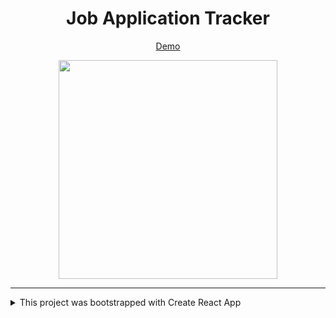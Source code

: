 <div align="center">

# Job Application Tracker

</div>

<div align="center">

[Demo](https://jobapptracker.netlify.app/)

</div>

<p align="center">
<!-- <a target="_blank" rel="noopener noreferrer" href="https://user-images.githubusercontent.com/55470100/121635808-e3a16180-ca54-11eb-8124-e4eff4d22942.png">
<img width="350px" src="https://user-images.githubusercontent.com/55470100/121635808-e3a16180-ca54-11eb-8124-e4eff4d22942.png" style="max-width:100%;">
</a> -->

<!-- <a target="_blank" rel="noopener noreferer" href="https://user-images.githubusercontent.com/55470100/121636356-ccaf3f00-ca55-11eb-9a0e-bebbe0416dfa.png">
<img width="350px" src="https://user-images.githubusercontent.com/55470100/121636356-ccaf3f00-ca55-11eb-9a0e-bebbe0416dfa.png" style="max-width:100%;">
</a> -->

<a target="_blank" rel="noopener noreferer" href="https://user-images.githubusercontent.com/55470100/121636021-4692f880-ca55-11eb-872b-d2d90f67e0d5.png">
<img width="350px" src="https://user-images.githubusercontent.com/55470100/121636021-4692f880-ca55-11eb-872b-d2d90f67e0d5.png" style="max-width:100%;">
</a>

<!-- <a target="_blank" rel="noopener noreferer" href="https://user-images.githubusercontent.com/55470100/121636123-6c200200-ca55-11eb-9b0f-5164421448a3.png">
<img width="350px" src="https://user-images.githubusercontent.com/55470100/121636123-6c200200-ca55-11eb-9b0f-5164421448a3.png" style="max-width:100%;">
</a> -->
</p>

---

<details><summary>This project was bootstrapped with Create React App</summary>
# Getting Started with Create React App

This project was bootstrapped with [Create React App](https://github.com/facebook/create-react-app).

## Available Scripts

In the project directory, you can run:

### `yarn start`

Runs the app in the development mode.\
Open [http://localhost:3000](http://localhost:3000) to view it in the browser.

The page will reload if you make edits.\
You will also see any lint errors in the console.

### `yarn test`

Launches the test runner in the interactive watch mode.\
See the section about [running tests](https://facebook.github.io/create-react-app/docs/running-tests) for more information.

### `yarn build`

Builds the app for production to the `build` folder.\
It correctly bundles React in production mode and optimizes the build for the best performance.

The build is minified and the filenames include the hashes.\
Your app is ready to be deployed!

See the section about [deployment](https://facebook.github.io/create-react-app/docs/deployment) for more information.

### `yarn eject`

**Note: this is a one-way operation. Once you `eject`, you can’t go back!**

If you aren’t satisfied with the build tool and configuration choices, you can `eject` at any time. This command will remove the single build dependency from your project.

Instead, it will copy all the configuration files and the transitive dependencies (webpack, Babel, ESLint, etc) right into your project so you have full control over them. All of the commands except `eject` will still work, but they will point to the copied scripts so you can tweak them. At this point you’re on your own.

You don’t have to ever use `eject`. The curated feature set is suitable for small and middle deployments, and you shouldn’t feel obligated to use this feature. However we understand that this tool wouldn’t be useful if you couldn’t customize it when you are ready for it.

## Learn More

You can learn more in the [Create React App documentation](https://facebook.github.io/create-react-app/docs/getting-started).

To learn React, check out the [React documentation](https://reactjs.org/).

### Code Splitting

This section has moved here: [https://facebook.github.io/create-react-app/docs/code-splitting](https://facebook.github.io/create-react-app/docs/code-splitting)

### Analyzing the Bundle Size

This section has moved here: [https://facebook.github.io/create-react-app/docs/analyzing-the-bundle-size](https://facebook.github.io/create-react-app/docs/analyzing-the-bundle-size)

### Making a Progressive Web App

This section has moved here: [https://facebook.github.io/create-react-app/docs/making-a-progressive-web-app](https://facebook.github.io/create-react-app/docs/making-a-progressive-web-app)

### Advanced Configuration

This section has moved here: [https://facebook.github.io/create-react-app/docs/advanced-configuration](https://facebook.github.io/create-react-app/docs/advanced-configuration)

### Deployment

This section has moved here: [https://facebook.github.io/create-react-app/docs/deployment](https://facebook.github.io/create-react-app/docs/deployment)

### `yarn build` fails to minify

This section has moved here: [https://facebook.github.io/create-react-app/docs/troubleshooting#npm-run-build-fails-to-minify](https://facebook.github.io/create-react-app/docs/troubleshooting#npm-run-build-fails-to-minify)

</details>
